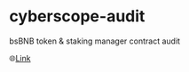 # cyberscope-audit
bsBNB token &amp; staking manager contract audit

🌐[Link](https://www.cyberscope.io/audits/bsbnb)
